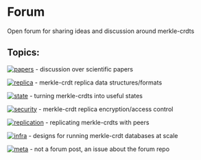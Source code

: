 # Forum

Open forum for sharing ideas and discussion around merkle-crdts

## Topics:

[![papers](https://img.shields.io/github/issues-search/merkle-crdt-ig/forum?color=lightgrey&label=papers&query=label%3Apapers&style=flat-square)](https://github.com/merkle-crdt-ig/forum/issues?q=label%3Apapers+) -
discussion over scientific papers
 
[![replica](https://img.shields.io/github/issues-search/merkle-crdt-ig/forum?color=lightgrey&label=replica&query=label%3Areplica&style=flat-square)](https://github.com/merkle-crdt-ig/forum/issues?q=label%3Areplica+) -
merkle-crdt replica data structures/formats

[![state](https://img.shields.io/github/issues-search/merkle-crdt-ig/forum?color=lightgrey&label=state&query=label%3Astate&style=flat-square)](https://github.com/merkle-crdt-ig/forum/issues?q=label%3Astate+) -
turning merkle-crdts into useful states
 
[![security](https://img.shields.io/github/issues-search/merkle-crdt-ig/forum?color=lightgrey&label=security&query=label%3Asecurity&style=flat-square)](https://github.com/merkle-crdt-ig/forum/issues?q=label%3Asecurity+) -
merkle-crdt replica encryption/access control
  
[![replication](https://img.shields.io/github/issues-search/merkle-crdt-ig/forum?color=lightgrey&label=replication&query=label%3Areplication&style=flat-square)](https://github.com/merkle-crdt-ig/forum/issues?q=label%3Areplication+) -
replicating merkle-crdts with peers

[![infra](https://img.shields.io/github/issues-search/merkle-crdt-ig/forum?color=lightgrey&label=infra&query=label%3Ainfra&style=flat-square)](https://github.com/merkle-crdt-ig/forum/issues?q=label%3Ainfra+) -
designs for running merkle-crdt databases at scale
 
[![meta](https://img.shields.io/github/issues-search/merkle-crdt-ig/forum?color=lightgrey&label=meta&query=label%3Ameta&style=flat-square)](https://github.com/merkle-crdt-ig/forum/issues?q=label%3Ameta+) -
not a forum post, an issue about the forum repo
